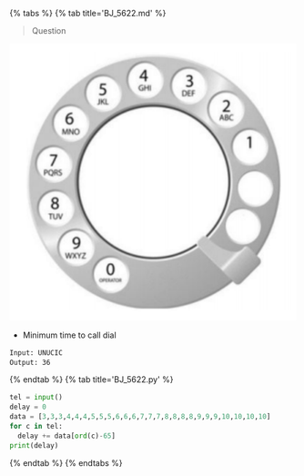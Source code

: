 {% tabs %}
{% tab title='BJ_5622.md' %}

> Question

![BJ_5622](images/20210228_170000.png)

* Minimum time to call dial

```txt
Input: UNUCIC
Output: 36
```

{% endtab %}
{% tab title='BJ_5622.py' %}

```py
tel = input()
delay = 0
data = [3,3,3,4,4,4,5,5,5,6,6,6,7,7,7,8,8,8,8,9,9,9,10,10,10,10]
for c in tel:
  delay += data[ord(c)-65]
print(delay)
```

{% endtab %}
{% endtabs %}
